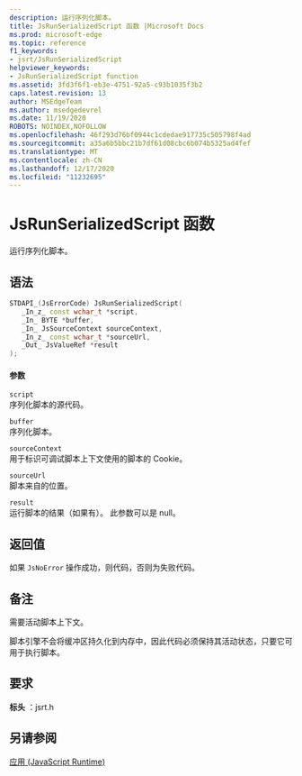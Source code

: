 ```yaml
---
description: 运行序列化脚本。
title: JsRunSerializedScript 函数 |Microsoft Docs
ms.prod: microsoft-edge
ms.topic: reference
f1_keywords:
- jsrt/JsRunSerializedScript
helpviewer_keywords:
- JsRunSerializedScript function
ms.assetid: 3fd3f6f1-eb3e-4751-92a5-c93b1035f3b2
caps.latest.revision: 13
author: MSEdgeTeam
ms.author: msedgedevrel
ms.date: 11/19/2020
ROBOTS: NOINDEX,NOFOLLOW
ms.openlocfilehash: 46f293d76bf0944c1cdedae917735c505798f4ad
ms.sourcegitcommit: a35a6b5bbc21b7df61d08cbc6b074b5325ad4fef
ms.translationtype: MT
ms.contentlocale: zh-CN
ms.lasthandoff: 12/17/2020
ms.locfileid: "11232695"
---
```

# JsRunSerializedScript 函数

运行序列化脚本。  
  
## 语法  
  
```cpp  
STDAPI_(JsErrorCode) JsRunSerializedScript(  
   _In_z_ const wchar_t *script,  
   _In_ BYTE *buffer,  
   _In_ JsSourceContext sourceContext,  
   _In_z_ const wchar_t *sourceUrl,  
   _Out_ JsValueRef *result  
);  
```  
  
#### 参数  
 `script`  
 序列化脚本的源代码。  
  
 `buffer`  
 序列化脚本。  
  
 `sourceContext`  
 用于标识可调试脚本上下文使用的脚本的 Cookie。  
  
 `sourceUrl`  
 脚本来自的位置。  
  
 `result`  
 运行脚本的结果（如果有）。 此参数可以是 null。  
  
## 返回值  
 如果 `JsNoError` 操作成功，则代码，否则为失败代码。  
  
## 备注  
 需要活动脚本上下文。  
  
 脚本引擎不会将缓冲区持久化到内存中，因此代码必须保持其活动状态，只要它可用于执行脚本。  
  
## 要求  
 **标头** ：jsrt.h  
  
## 另请参阅  
 [应用 (JavaScript Runtime)](../chakra-hosting/reference-javascript-runtime.md)
